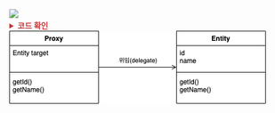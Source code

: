 
<img src="/assets/img/jpa_study/ch.X/pic-X-X.png">

<details>
<summary style="color:rgb(200, 50, 50)"><b>코드 확인</b></summary>
<div markdown="1">

```java

```

</div>
</details>


<img src="/assets/img/jpa_study/ch.8/pic-8-2.png">